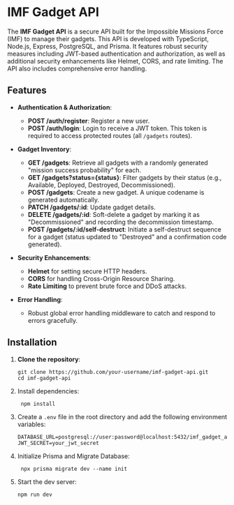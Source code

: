 # IMF Gadget API

The **IMF Gadget API** is a secure API built for the Impossible Missions Force (IMF) to manage their gadgets. This API is developed with TypeScript, Node.js, Express, PostgreSQL, and Prisma. It features robust security measures including JWT-based authentication and authorization, as well as additional security enhancements like Helmet, CORS, and rate limiting. The API also includes comprehensive error handling.

## Features

- **Authentication & Authorization**:

  - **POST /auth/register**: Register a new user.
  - **POST /auth/login**: Login to receive a JWT token. This token is required to access protected routes (all `/gadgets` routes).

- **Gadget Inventory**:

  - **GET /gadgets**: Retrieve all gadgets with a randomly generated "mission success probability" for each.
  - **GET /gadgets?status={status}**: Filter gadgets by their status (e.g., Available, Deployed, Destroyed, Decommissioned).
  - **POST /gadgets**: Create a new gadget. A unique codename is generated automatically.
  - **PATCH /gadgets/:id**: Update gadget details.
  - **DELETE /gadgets/:id**: Soft-delete a gadget by marking it as "Decommissioned" and recording the decommission timestamp.
  - **POST /gadgets/:id/self-destruct**: Initiate a self-destruct sequence for a gadget (status updated to "Destroyed" and a confirmation code generated).

- **Security Enhancements**:

  - **Helmet** for setting secure HTTP headers.
  - **CORS** for handling Cross-Origin Resource Sharing.
  - **Rate Limiting** to prevent brute force and DDoS attacks.

- **Error Handling**:
  - Robust global error handling middleware to catch and respond to errors gracefully.

## Installation

1. **Clone the repository**:

   ```
   git clone https://github.com/your-username/imf-gadget-api.git
   cd imf-gadget-api
   ```

2. Install dependencies:

   ```
    npm install
   ```

3. Create a `.env` file in the root directory and add the following environment variables:

   ```
   DATABASE_URL=postgresql://user:password@localhost:5432/imf_gadget_api
   JWT_SECRET=your_jwt_secret
   ```

4. Initialize Prisma and Migrate Database:

   ```
    npx prisma migrate dev --name init
   ```

5. Start the dev server:
   ```
   npm run dev
   ```
